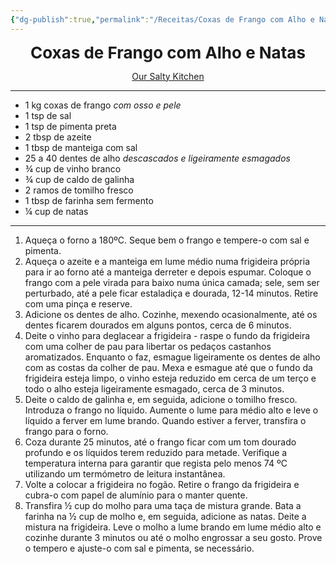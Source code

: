 ```yaml
---
{"dg-publish":true,"permalink":"/Receitas/Coxas de Frango com Alho e Natas/"}
---
```


<div style="text-align: center;"> <span style="font-size: 26px;"><b> Coxas de Frango com Alho e Natas </b></span> </div>

<span class="center"> <center> [Our Salty Kitchen](https://oursaltykitchen.com/wprm_print/29692) </center></span>

---
- 1 kg coxas de frango *com osso e pele*
- 1 tsp de sal
- 1 tsp de pimenta preta
- 2 tbsp de azeite
- 1 tbsp de manteiga com sal
- 25 a 40 dentes de alho *descascados e ligeiramente esmagados*
- ¾ cup de vinho branco
- ¾ cup de caldo de galinha
- 2 ramos de tomilho fresco
- 1 tbsp de farinha sem fermento
- ¼ cup de natas
---
1. Aqueça o forno a 180ºC. Seque bem o frango e tempere-o com sal e pimenta.
2. Aqueça o azeite e a manteiga em lume médio numa frigideira própria para ir ao forno até a manteiga derreter e depois espumar. Coloque o frango com a pele virada para baixo numa única camada; sele, sem ser perturbado, até a pele ficar estaladiça e dourada, 12-14 minutos. Retire com uma pinça e reserve.
3. Adicione os dentes de alho. Cozinhe, mexendo ocasionalmente, até os dentes ficarem dourados em alguns pontos, cerca de 6 minutos.
4. Deite o vinho para deglacear a frigideira - raspe o fundo da frigideira com uma colher de pau para libertar os pedaços castanhos aromatizados. Enquanto o faz, esmague ligeiramente os dentes de alho com as costas da colher de pau. Mexa e esmague até que o fundo da frigideira esteja limpo, o vinho esteja reduzido em cerca de um terço e todo o alho esteja ligeiramente esmagado, cerca de 3 minutos.
5. Deite o caldo de galinha e, em seguida, adicione o tomilho fresco. Introduza o frango no líquido. Aumente o lume para médio alto e leve o líquido a ferver em lume brando. Quando estiver a ferver, transfira o frango para o forno.
6. Coza durante 25 minutos, até o frango ficar com um tom dourado profundo e os líquidos terem reduzido para metade. Verifique a temperatura interna para garantir que regista pelo menos 74 ºC utilizando um termómetro de leitura instantânea.
7. Volte a colocar a frigideira no fogão. Retire o frango da frigideira e cubra-o com papel de alumínio para o manter quente. 
8. Transfira ½ cup do molho para uma taça de mistura grande. Bata a farinha na ½ cup de molho e, em seguida, adicione as natas. Deite a mistura na frigideira. Leve o molho a lume brando em lume médio alto e cozinhe durante 3 minutos ou até o molho engrossar a seu gosto. Prove o tempero e ajuste-o com sal e pimenta, se necessário.